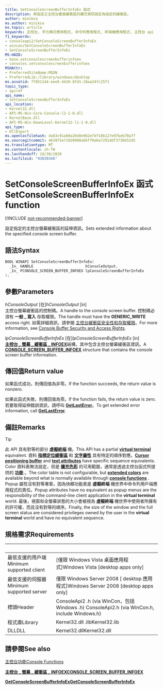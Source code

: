 ```yaml
---
title: SetConsoleScreenBufferInfoEx 函式
description: 將指定之主控台畫面緩衝區的擴充資訊設定為指定的緩衝區。
author: miniksa
ms.author: miniksa
ms.topic: article
keywords: 主控台, 字元模式應用程式, 命令列應用程式, 終端機應用程式, 主控台 api
f1_keywords:
- consoleapi2/SetConsoleScreenBufferInfoEx
- wincon/SetConsoleScreenBufferInfoEx
- SetConsoleScreenBufferInfoEx
MS-HAID:
- base.setconsolescreenbufferinfoex
- consoles.setconsolescreenbufferinfoex
MSHAttr:
- PreferredSiteName:MSDN
- PreferredLib:/library/windows/desktop
ms.assetid: ff851144-eee9-4410-8fd1-28aa24fc25f1
topic_type:
- apiref
api_name:
- SetConsoleScreenBufferInfoEx
api_location:
- Kernel32.dll
- API-MS-Win-Core-Console-l2-1-0.dll
- KernelBase.dll
- API-MS-Win-DownLevel-Kernel32-l1-1-0.dll
api_type:
- DllExport
ms.openlocfilehash: 4a83c91a60a26d8e962efdf10b127e97beb70a7f
ms.sourcegitcommit: 463975e71920908a6bff9a6a7291ddf3736652d5
ms.translationtype: MT
ms.contentlocale: zh-TW
ms.lasthandoff: 10/30/2020
ms.locfileid: "93039346"
---
```

# <a name="setconsolescreenbufferinfoex-function"></a><span data-ttu-id="8463d-104">SetConsoleScreenBufferInfoEx 函式</span><span class="sxs-lookup"><span data-stu-id="8463d-104">SetConsoleScreenBufferInfoEx function</span></span>

[!INCLUDE [not-recommended-banner](./includes/not-recommended-banner.md)]

<span data-ttu-id="8463d-105">設定指定的主控台螢幕緩衝區的延伸資訊。</span><span class="sxs-lookup"><span data-stu-id="8463d-105">Sets extended information about the specified console screen buffer.</span></span>

## <a name="syntax"></a><span data-ttu-id="8463d-106">語法</span><span class="sxs-lookup"><span data-stu-id="8463d-106">Syntax</span></span>

```C
BOOL WINAPI SetConsoleScreenBufferInfoEx(
  _In_ HANDLE                        hConsoleOutput,
  _In_ PCONSOLE_SCREEN_BUFFER_INFOEX lpConsoleScreenBufferInfoEx
);
```

## <a name="parameters"></a><span data-ttu-id="8463d-107">參數</span><span class="sxs-lookup"><span data-stu-id="8463d-107">Parameters</span></span>

<span data-ttu-id="8463d-108">*hConsoleOutput* \[在\]</span><span class="sxs-lookup"><span data-stu-id="8463d-108">*hConsoleOutput* \[in\]</span></span>  
<span data-ttu-id="8463d-109">主控台螢幕緩衝區的控制碼。</span><span class="sxs-lookup"><span data-stu-id="8463d-109">A handle to the console screen buffer.</span></span> <span data-ttu-id="8463d-110">控制碼必須有 **一般 \_ 寫入** 存取權限。</span><span class="sxs-lookup"><span data-stu-id="8463d-110">The handle must have the **GENERIC\_WRITE** access right.</span></span> <span data-ttu-id="8463d-111">如需詳細資訊，請參閱 [主控台緩衝區安全性和存取權限](console-buffer-security-and-access-rights.md)。</span><span class="sxs-lookup"><span data-stu-id="8463d-111">For more information, see [Console Buffer Security and Access Rights](console-buffer-security-and-access-rights.md).</span></span>

<span data-ttu-id="8463d-112">*lpConsoleScreenBufferInfoEx* \[在\]</span><span class="sxs-lookup"><span data-stu-id="8463d-112">*lpConsoleScreenBufferInfoEx* \[in\]</span></span>  
<span data-ttu-id="8463d-113">[**主控台 \_ 螢幕 \_ 緩衝區 \_ INFOEX**](console-screen-buffer-infoex.md)結構，其中包含主控台螢幕緩衝區資訊。</span><span class="sxs-lookup"><span data-stu-id="8463d-113">A [**CONSOLE\_SCREEN\_BUFFER\_INFOEX**](console-screen-buffer-infoex.md) structure that contains the console screen buffer information.</span></span>

## <a name="return-value"></a><span data-ttu-id="8463d-114">傳回值</span><span class="sxs-lookup"><span data-stu-id="8463d-114">Return value</span></span>

<span data-ttu-id="8463d-115">如果函式成功，則傳回值為非零。</span><span class="sxs-lookup"><span data-stu-id="8463d-115">If the function succeeds, the return value is nonzero.</span></span>

<span data-ttu-id="8463d-116">如果此函式失敗，則傳回值為零。</span><span class="sxs-lookup"><span data-stu-id="8463d-116">If the function fails, the return value is zero.</span></span> <span data-ttu-id="8463d-117">若要取得延伸錯誤資訊，請呼叫 [**GetLastError**](https://msdn.microsoft.com/library/windows/desktop/ms679360)。</span><span class="sxs-lookup"><span data-stu-id="8463d-117">To get extended error information, call [**GetLastError**](https://msdn.microsoft.com/library/windows/desktop/ms679360).</span></span>

## <a name="remarks"></a><span data-ttu-id="8463d-118">備註</span><span class="sxs-lookup"><span data-stu-id="8463d-118">Remarks</span></span>

> [!TIP]
> <span data-ttu-id="8463d-119">此 API 具有對等的部分 **[虛擬終端](console-virtual-terminal-sequences.md)** 機。</span><span class="sxs-lookup"><span data-stu-id="8463d-119">This API has a partial **[virtual terminal](console-virtual-terminal-sequences.md)** equivalent.</span></span> <span data-ttu-id="8463d-120">資料 **[指標定位緩衝區](console-virtual-terminal-sequences.md#cursor-positioning)** 和 **[文字屬性](console-virtual-terminal-sequences.md#text-formatting)** 具有特定的順序對應。</span><span class="sxs-lookup"><span data-stu-id="8463d-120">**[Cursor positioning buffer](console-virtual-terminal-sequences.md#cursor-positioning)** and **[text attributes](console-virtual-terminal-sequences.md#text-formatting)** have specific sequence equivalents.</span></span> <span data-ttu-id="8463d-121">Color 資料表無法設定，但是 **[擴充色彩](console-virtual-terminal-sequences.md#extended-colors)** 的可用範圍，通常是透過主控台函式所提供的 **[功能](console-functions.md)** 。</span><span class="sxs-lookup"><span data-stu-id="8463d-121">The color table is not configurable, but **[extended colors](console-virtual-terminal-sequences.md#extended-colors)** are available beyond what is normally available through **[console functions](console-functions.md)** .</span></span> <span data-ttu-id="8463d-122">Popup 屬性沒有對等專案，因為快顯功能表是 **虛擬終端** 機世界中命令列用戶端應用程式的責任。</span><span class="sxs-lookup"><span data-stu-id="8463d-122">Popup attributes have no equivalent as popup menus are the responsibility of the command-line client application in the **virtual terminal** world.</span></span> <span data-ttu-id="8463d-123">最後，視窗和全螢幕狀態的大小會被視為 **虛擬終端** 機世界中使用者所擁有的許可權，而且沒有對等的順序。</span><span class="sxs-lookup"><span data-stu-id="8463d-123">Finally, the size of the window and the full screen status are considered privileges owned by the user in the **virtual terminal** world and have no equivalent sequence.</span></span>

## <a name="requirements"></a><span data-ttu-id="8463d-124">規格需求</span><span class="sxs-lookup"><span data-stu-id="8463d-124">Requirements</span></span>

| &nbsp; | &nbsp; |
|-|-|
| <span data-ttu-id="8463d-125">最低支援的用戶端</span><span class="sxs-lookup"><span data-stu-id="8463d-125">Minimum supported client</span></span> | <span data-ttu-id="8463d-126">\[僅限 Windows Vista 桌面應用程式\]</span><span class="sxs-lookup"><span data-stu-id="8463d-126">Windows Vista \[desktop apps only\]</span></span> |
| <span data-ttu-id="8463d-127">最低支援的伺服器</span><span class="sxs-lookup"><span data-stu-id="8463d-127">Minimum supported server</span></span> | <span data-ttu-id="8463d-128">僅限 Windows Server 2008 \[ desktop 應用程式\]</span><span class="sxs-lookup"><span data-stu-id="8463d-128">Windows Server 2008 \[desktop apps only\]</span></span> |
| <span data-ttu-id="8463d-129">標頭</span><span class="sxs-lookup"><span data-stu-id="8463d-129">Header</span></span> | <span data-ttu-id="8463d-130">ConsoleApi2 .h (via WinCon，包括 Windows .h) </span><span class="sxs-lookup"><span data-stu-id="8463d-130">ConsoleApi2.h (via WinCon.h, include Windows.h)</span></span> |
| <span data-ttu-id="8463d-131">程式庫</span><span class="sxs-lookup"><span data-stu-id="8463d-131">Library</span></span> | <span data-ttu-id="8463d-132">Kernel32.dll .lib</span><span class="sxs-lookup"><span data-stu-id="8463d-132">Kernel32.lib</span></span> |
| <span data-ttu-id="8463d-133">DLL</span><span class="sxs-lookup"><span data-stu-id="8463d-133">DLL</span></span> | <span data-ttu-id="8463d-134">Kernel32.dll</span><span class="sxs-lookup"><span data-stu-id="8463d-134">Kernel32.dll</span></span> |

## <a name="see-also"></a><span data-ttu-id="8463d-135">請參閱</span><span class="sxs-lookup"><span data-stu-id="8463d-135">See also</span></span>

[<span data-ttu-id="8463d-136">主控台功能</span><span class="sxs-lookup"><span data-stu-id="8463d-136">Console Functions</span></span>](console-functions.md)

[<span data-ttu-id="8463d-137">**主控台 \_ 螢幕 \_ 緩衝區 \_ INFOEX**</span><span class="sxs-lookup"><span data-stu-id="8463d-137">**CONSOLE\_SCREEN\_BUFFER\_INFOEX**</span></span>](console-screen-buffer-infoex.md)

[<span data-ttu-id="8463d-138">**GetConsoleScreenBufferInfoEx**</span><span class="sxs-lookup"><span data-stu-id="8463d-138">**GetConsoleScreenBufferInfoEx**</span></span>](getconsolescreenbufferinfoex.md)
